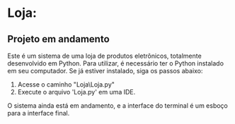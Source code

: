 # Loja:
  ## Projeto em andamento

  Este é um sistema de uma loja de produtos eletrônicos, totalmente desenvolvido em Python. Para utilizar, é necessário ter o Python instalado em seu computador. Se já estiver instalado, siga os passos abaixo:

1. Acesse o caminho "Loja\Loja.py" 
2. Execute o arquivo 'Loja.py' em uma IDE.

O sistema ainda está em andamento, e a interface do terminal é um esboço para a interface final.
